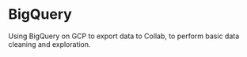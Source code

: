 # BigQuery
Using BigQuery on GCP to export data to Collab, to perform basic data cleaning and exploration.
